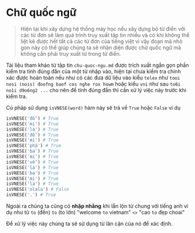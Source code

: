 # Chữ quốc ngữ

> Hiện tại khi xây dựng hệ thống máy học nếu xây dựng bộ từ điển với các
từ đơn sẽ làm quá trình truy xuất tập tin nhiều và có khi không thể liệt
kê được hết tất cả các từ đơn của tiếng việt vì vậy đoạn mã nhỏ gọn này có
thể giúp chúng ta sẽ nhận diện được chữ quốc ngữ mà không cần phải truy 
xuất từ trong từ điển.

Tài liệu tham khảo từ tập tin `chu-quoc-ngu.md` được trích xuất ngắn gọn
phần kiểm tra tính đúng đắn của một từ nhập vào, hiện tại chưa kiểm tra
chính xác được hoàn toàn nếu như có các đưa dữ liệu vào kiểu `telex` như
`tooi nosi (nois) đoofng baof cos nghe rox howm` hoặc kiểu `vni` như sau
`to6i no1i d9o6ng2 ...` cho nên để tính đúng đắn thì cần xử lý việc này
trước khi kiểm tra.

Cú pháp sử dụng `isVNESE(word)` hàm này sẽ trả về `True` hoặc `False` ví dụ

```python
isVNESE('đồ') # True
isVNESE('mi') # True
isVNESE('là') # True
isVNESE('đồ') # True
isVNESE('mi') # True
isVNESE('phá') # True
isVNESE('ba') # True
isVNESE('mi') # True
isVNESE('về') # True
isVNESE('là') # True
isVNESE('ba') # True
isVNESE('mi') # True
isVNESE('la') # True
isVNESE('olala') # False
isVNESE('.') # True
```

Ngoài ra chúng ta cũng có **nhập nhằng** khi lẫn lộn từ chung với tiếng anh
ví dụ như từ `to` (đến) `to` (to lớn) "welcome `to` vietnam" `<>` "cao `to`
đẹp choai"

Để xử lý việc này chúng ta sẽ sử dụng từ lân cận của nó để xác định.
